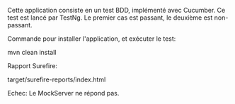 Cette application consiste en un test BDD, implémenté avec Cucumber. Ce test est lancé par TestNg. Le premier cas est passant, le deuxième est non-passant.


Commande pour installer l'application, et exécuter le test:

mvn clean install


Rapport Surefire:

target/surefire-reports/index.html

Echec:
Le MockServer ne répond pas.
